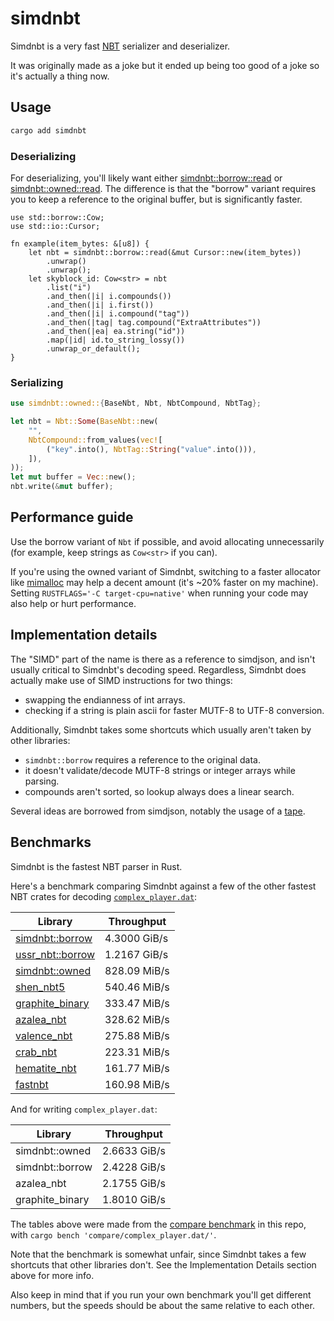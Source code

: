 # simdnbt

Simdnbt is a very fast [NBT](https://minecraft.wiki/w/NBT_format) serializer and deserializer.

It was originally made as a joke but it ended up being too good of a joke so it's actually a thing now.

## Usage

```sh
cargo add simdnbt
```

### Deserializing

For deserializing, you'll likely want either [simdnbt::borrow::read](https://docs.rs/simdnbt/latest/simdnbt/borrow/fn.read.html) or [simdnbt::owned::read](https://docs.rs/simdnbt/latest/simdnbt/owned/fn.read.html).
The difference is that the "borrow" variant requires you to keep a reference to the original buffer, but is significantly faster.

```rust,no_run
use std::borrow::Cow;
use std::io::Cursor;

fn example(item_bytes: &[u8]) {
    let nbt = simdnbt::borrow::read(&mut Cursor::new(item_bytes))
        .unwrap()
        .unwrap();
    let skyblock_id: Cow<str> = nbt
        .list("i")
        .and_then(|i| i.compounds())
        .and_then(|i| i.first())
        .and_then(|i| i.compound("tag"))
        .and_then(|tag| tag.compound("ExtraAttributes"))
        .and_then(|ea| ea.string("id"))
        .map(|id| id.to_string_lossy())
        .unwrap_or_default();
}
```

### Serializing

```rust
use simdnbt::owned::{BaseNbt, Nbt, NbtCompound, NbtTag};

let nbt = Nbt::Some(BaseNbt::new(
    "",
    NbtCompound::from_values(vec![
        ("key".into(), NbtTag::String("value".into())),
    ]),
));
let mut buffer = Vec::new();
nbt.write(&mut buffer);
```

## Performance guide

Use the borrow variant of `Nbt` if possible, and avoid allocating unnecessarily (for example, keep strings as `Cow<str>` if you can).

If you're using the owned variant of Simdnbt, switching to a faster allocator like [mimalloc](https://docs.rs/mimalloc/latest/mimalloc/) may help a decent amount (it's ~20% faster on my machine). Setting `RUSTFLAGS='-C target-cpu=native'` when running your code may also help or hurt performance.

## Implementation details

The "SIMD" part of the name is there as a reference to simdjson, and isn't usually critical to Simdnbt's decoding speed. Regardless, Simdnbt does actually make use of SIMD instructions for two things:

- swapping the endianness of int arrays.
- checking if a string is plain ascii for faster MUTF-8 to UTF-8 conversion.

Additionally, Simdnbt takes some shortcuts which usually aren't taken by other libraries:

- `simdnbt::borrow` requires a reference to the original data.
- it doesn't validate/decode MUTF-8 strings or integer arrays while parsing.
- compounds aren't sorted, so lookup always does a linear search.

Several ideas are borrowed from simdjson, notably the usage of a [tape](https://github.com/simdjson/simdjson/blob/master/doc/tape.md).

## Benchmarks

Simdnbt is the fastest NBT parser in Rust.

Here's a benchmark comparing Simdnbt against a few of the other fastest NBT crates for decoding [`complex_player.dat`](https://github.com/azalea-rs/simdnbt/blob/master/simdnbt/tests/complex_player.dat):

| Library                                                                        | Throughput   |
| ------------------------------------------------------------------------------ | ------------ |
| [simdnbt::borrow](https://docs.rs/simdnbt/latest/simdnbt/borrow/index.html)    | 4.3000 GiB/s |
| [ussr_nbt::borrow](https://docs.rs/ussr-nbt/latest/ussr_nbt/borrow/index.html) | 1.2167 GiB/s |
| [simdnbt::owned](https://docs.rs/simdnbt/latest/simdnbt/owned/index.html)      | 828.09 MiB/s |
| [shen_nbt5](https://docs.rs/shen-nbt5/latest/shen_nbt5/)                       | 540.46 MiB/s |
| [graphite_binary](https://docs.rs/graphite_binary/latest/graphite_binary/)     | 333.47 MiB/s |
| [azalea_nbt](https://docs.rs/azalea-nbt/latest/azalea_nbt/)                    | 328.62 MiB/s |
| [valence_nbt](https://docs.rs/valence_nbt/latest/valence_nbt/)                 | 275.88 MiB/s |
| [crab_nbt](https://docs.rs/crab_nbt/latest/crab_nbt/)                          | 223.31 MiB/s |
| [hematite_nbt](https://docs.rs/hematite-nbt/latest/nbt/)                       | 161.77 MiB/s |
| [fastnbt](https://docs.rs/fastnbt/latest/fastnbt/)                             | 160.98 MiB/s |

And for writing `complex_player.dat`:

| Library         | Throughput   |
| --------------- | ------------ |
| simdnbt::owned  | 2.6633 GiB/s |
| simdnbt::borrow | 2.4228 GiB/s |
| azalea_nbt      | 2.1755 GiB/s |
| graphite_binary | 1.8010 GiB/s |

The tables above were made from the [compare benchmark](https://github.com/azalea-rs/simdnbt/tree/master/simdnbt/benches) in this repo, with `cargo bench 'compare/complex_player.dat/'`.

Note that the benchmark is somewhat unfair, since Simdnbt takes a few shortcuts that other libraries don't. See the Implementation Details section above for more info.

Also keep in mind that if you run your own benchmark you'll get different numbers, but the speeds should be about the same relative to each other.
